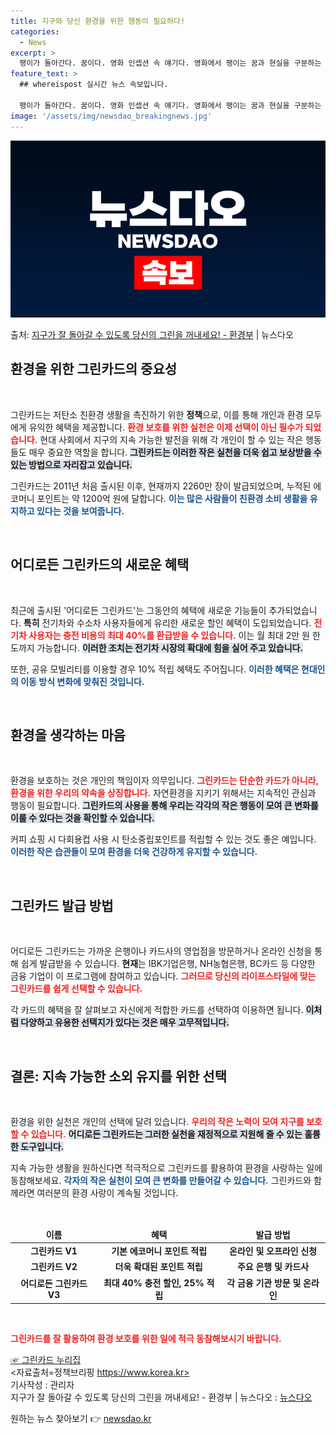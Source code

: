 ```yaml
---
title: 지구와 당신 환경을 위한 행동이 필요하다!
categories:
  - News
excerpt: >
  팽이가 돌아간다. 꿈이다. 영화 인셉션 속 얘기다. 영화에서 팽이는 꿈과 현실을 구분하는 토템으로 작용한다.…
feature_text: >
  ## whereispost 실시간 뉴스 속보입니다.

  팽이가 돌아간다. 꿈이다. 영화 인셉션 속 얘기다. 영화에서 팽이는 꿈과 현실을 구분하는 토템으로 작용한다.…
image: '/assets/img/newsdao_breakingnews.jpg'
---
```


![뉴스다오 속보](/assets/img/newsdao_breakingnews.jpg)

<p>출처: <a href="https://newsdao.kr/2710" rel="dofollow">지구가 잘 돌아갈 수 있도록 당신의 그린을 꺼내세요! - 환경부</a> | 뉴스다오</p>

<h2 data-ke-size="size26">환경을 위한 그린카드의 중요성</h2>

<p data-ke-size="size16">&nbsp;</p>

그린카드는 저탄소 친환경 생활을 촉진하기 위한 <b>정책</b>으로, 이를 통해 개인과 환경 모두에게 유익한 혜택을 제공합니다. <b><span style="color: #ee2323;">환경 보호를 위한 실천은 이제 선택이 아닌 필수가 되었습니다.</span></b> 현대 사회에서 지구의 지속 가능한 발전을 위해 각 개인이 할 수 있는 작은 행동들도 매우 중요한 역할을 합니다. <b><span style="background-color: #21538527;">그린카드는 이러한 작은 실천을 더욱 쉽고 보상받을 수 있는 방법으로 자리잡고 있습니다.</span></b> 

그린카드는 2011년 처음 출시된 이후, 현재까지 2260만 장이 발급되었으며, 누적된 에코머니 포인트는 약 1200억 원에 달합니다. <b><span style="color: #1a5490;">이는 많은 사람들이 친환경 소비 생활을 유지하고 있다는 것을 보여줍니다.</span></b> 

<p data-ke-size="size16">&nbsp;</p>

<h2 data-ke-size="size26">어디로든 그린카드의 새로운 혜택</h2>

<p data-ke-size="size16">&nbsp;</p>

최근에 출시된 '어디로든 그린카드'는 그동안의 혜택에 새로운 기능들이 추가되었습니다. <b>특히</b> 전기차와 수소차 사용자들에게 유리한 새로운 할인 혜택이 도입되었습니다. <b><span style="color: #ee2323;">전기차 사용자는 충전 비용의 최대 40%를 환급받을 수 있습니다.</span></b>  이는 월 최대 2만 원 한도까지 가능합니다. <b><span style="background-color: #21538527;">이러한 조치는 전기차 시장의 확대에 힘을 실어 주고 있습니다.</span></b> 

또한, 공유 모빌리티를 이용할 경우 10% 적립 혜택도 주어집니다. <b><span style="color: #1a5490;">이러한 혜택은 현대인의 이동 방식 변화에 맞춰진 것입니다.</span></b> 

<p data-ke-size="size16">&nbsp;</p>

<h2 data-ke-size="size26">환경을 생각하는 마음</h2>

<p data-ke-size="size16">&nbsp;</p>

환경을 보호하는 것은 개인의 책임이자 의무입니다. <b><span style="color: #ee2323;">그린카드는 단순한 카드가 아니라, 환경을 위한 우리의 약속을 상징합니다.</span></b> 자연환경을 지키기 위해서는 지속적인 관심과 행동이 필요합니다. <b><span style="background-color: #21538527;">그린카드의 사용을 통해 우리는 각각의 작은 행동이 모여 큰 변화를 이룰 수 있다는 것을 확인할 수 있습니다.</span></b> 

커피 쇼핑 시 다회용컵 사용 시 탄소중립포인트를 적립할 수 있는 것도 좋은 예입니다. <b><span style="color: #1a5490;">이러한 작은 습관들이 모여 환경을 더욱 건강하게 유지할 수 있습니다.</span></b> 

<p data-ke-size="size16">&nbsp;</p>

<h2 data-ke-size="size26">그린카드 발급 방법</h2>

<p data-ke-size="size16">&nbsp;</p>

어디로든 그린카드는 가까운 은행이나 카드사의 영업점을 방문하거나 온라인 신청을 통해 쉽게 발급받을 수 있습니다. <b>현재</b>는 IBK기업은행, NH농협은행, BC카드 등 다양한 금융 기업이 이 프로그램에 참여하고 있습니다. <b><span style="color: #ee2323;">그러므로 당신의 라이프스타일에 맞는 그린카드를 쉽게 선택할 수 있습니다.</span></b> 

각 카드의 혜택을 잘 살펴보고 자신에게 적합한 카드를 선택하여 이용하면 됩니다. <b><span style="background-color: #21538527;">이처럼 다양하고 유용한 선택지가 있다는 것은 매우 고무적입니다.</span></b> 

<p data-ke-size="size16">&nbsp;</p>

<h2 data-ke-size="size26">결론: 지속 가능한 소외 유지를 위한 선택</h2>

<p data-ke-size="size16">&nbsp;</p>

환경을 위한 실천은 개인의 선택에 달려 있습니다. <b><span style="color: #ee2323;">우리의 작은 노력이 모여 지구를 보호할 수 있습니다.</span></b> <b><span style="background-color: #21538527;">어디로든 그린카드는 그러한 실천을 재정적으로 지원해 줄 수 있는 훌륭한 도구입니다.</span></b> 

지속 가능한 생활을 원하신다면 적극적으로 그린카드를 활용하여 환경을 사랑하는 일에 동참해보세요. <b><span style="color: #1a5490;">각자의 작은 실천이 모여 큰 변화를 만들어갈 수 있습니다.</span></b> 그린카드와 함께라면 여러분의 환경 사랑이 계속될 것입니다.

<p data-ke-size="size16">&nbsp;</p>

<table>
    <thead>
        <tr>
            <td style="text-align: center; height: 17px;"><b>이름</b></td>
            <td style="text-align: center; height: 17px;"><b>혜택</b></td>
            <td style="text-align: center; height: 17px;"><b>발급 방법</b></td>
        </tr>
    </thead>
    <tbody>
        <tr>
            <td style="text-align: center; height: 17px;"><b>그린카드 V1</b></td>
            <td style="text-align: center; height: 17px;"><b>기본 에코머니 포인트 적립</b></td>
            <td style="text-align: center; height: 17px;"><b>온라인 및 오프라인 신청</b></td>
        </tr>
        <tr>
            <td style="text-align: center; height: 17px;"><b>그린카드 V2</b></td>
            <td style="text-align: center; height: 17px;"><b>더욱 확대된 포인트 적립</b></td>
            <td style="text-align: center; height: 17px;"><b>주요 은행 및 카드사</b></td>
        </tr>
        <tr>
            <td style="text-align: center; height: 17px;"><b>어디로든 그린카드 V3</b></td>
            <td style="text-align: center; height: 17px;"><b>최대 40% 충전 할인, 25% 적립</b></td>
            <td style="text-align: center; height: 17px;"><b>각 금융 기관 방문 및 온라인</b></td>
        </tr>
    </tbody>
</table>

<p data-ke-size="size16">&nbsp;</p> 

<b><span style="color: #ee2323;">그린카드를 잘 활용하여 환경 보호를 위한 일에 적극 동참해보시기 바랍니다.</span></b> 

<a href="https://www.green-card.co.kr/">☞ 그린카드 누리집</a> 
<br>
<자료출처=정책브리핑 https://www.korea.kr>
<br>
기사작성 : 관리자
<br>
지구가 잘 돌아갈 수 있도록 당신의 그린을 꺼내세요! - 환경부 | 뉴스다오  : <a href="https://newsdao.kr/2710">뉴스다오</a> 

원하는 뉴스 찾아보기 👉 <a href="https://newsdao.kr" rel="dofollow">newsdao.kr</a>



